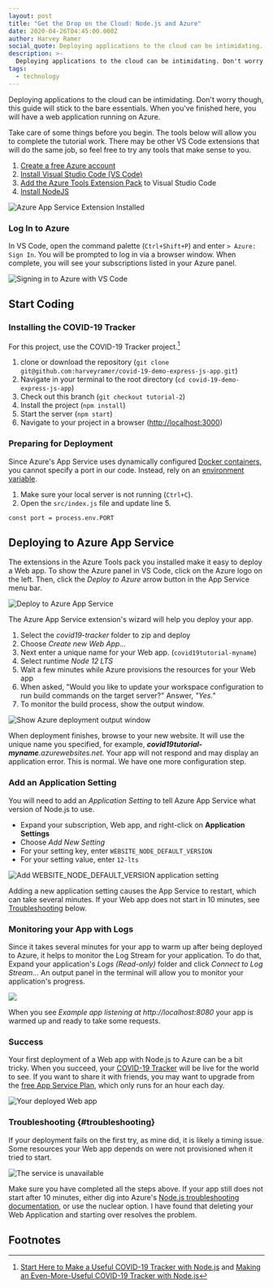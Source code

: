 ```yaml
---
layout: post
title: "Get the Drop on the Cloud: Node.js and Azure"
date: 2020-04-26T04:45:00.000Z
author: Harvey Ramer
social_quote: Deploying applications to the cloud can be intimidating. Don't worry though, this guide will stick to the bare essentials. When you've finished here, you will have a web application running on Azure.
description: >-
  Deploying applications to the cloud can be intimidating. Don't worry though, this guide will stick to the bare essentials. When you've finished here, you will have a web application running on Azure.
tags:
  - technology
---
```


Deploying applications to the cloud can be intimidating. Don't worry though, this guide will stick to the bare essentials. When you've finished here, you will have a web application running on Azure.

Take care of some things before you begin. The tools below will allow you to complete the tutorial work. There may be other VS Code extensions that will do the same job, so feel free to try any tools that make sense to you.

1. [Create a free Azure account](https://azure.microsoft.com/en-us/free/)
2. [Install Visual Studio Code (VS Code)](https://code.visualstudio.com/docs/setup/setup-overview)
3. [Add the Azure Tools Extension Pack](https://marketplace.visualstudio.com/items?itemName=ms-vscode.vscode-node-azure-pack) to Visual Studio Code
4. [Install NodeJS](https://www.harveyramer.com/article/2020-04-08-configure-a-nodejs-development-environment-on-windows-10/)

![Azure App Service Extension Installed](https://harveyramer.com/img/installed-azure-tools.png "Azure App Service Extension Installed")

### Log In to Azure

In VS Code, open the command palette (`Ctrl+Shift+P`) and enter `> Azure: Sign In`. You will be prompted to log in via a browser window. When complete, you will see your subscriptions listed in your Azure panel.

![Signing in to Azure with VS Code](https://harveyramer.com/img/log-in-to-azure-vscode.png "Signing in to Azure with VS Code")

## Start Coding

### Installing the COVID-19 Tracker

For this project, use the COVID-19 Tracker project.[^1]

1. clone or download the repository (`git clone git@github.com:harveyramer/covid-19-demo-express-js-app.git`)
2. Navigate in your terminal to the root directory (`cd covid-19-demo-express-js-app`)
3. Check out this branch (`git checkout tutorial-2`)
4. Install the project (`npm install`)
5. Start the server (`npm start`)
6. Navigate to your project in a browser ([http://localhost:3000](http://localhost:3000/))

### Preparing for Deployment

Since Azure's App Service uses dynamically configured [Docker containers](https://docker-curriculum.com/), you cannot specify a port in our code. Instead, rely on an [environment variable](https://medium.com/chingu/an-introduction-to-environment-variables-and-how-to-use-them-f602f66d15fa).

1. Make sure your local server is not running (`Ctrl+C`).
2. Open the `src/index.js` file and update line 5.

```
const port = process.env.PORT
```

## Deploying to Azure App Service

The extensions in the Azure Tools pack you installed make it easy to deploy a Web app. To show the Azure panel in VS Code, click on the Azure logo on the left. Then, click the _Deploy to Azure_ arrow button in the App Service menu bar.

![Deploy to Azure App Service](https://harveyramer.com/img/deploy-to-azure.png "Deploy to Azure App Service")

The Azure App Service extension's wizard will help you deploy your app.

1. Select the _covid19-tracker_ folder to zip and deploy
2. Choose _Create new Web App..._
3. Next enter a unique name for your Web app. (`covid19tutorial-myname`)
4. Select runtime _Node 12 LTS_
5. Wait a few minutes while Azure provisions the resources for your Web app
6. When asked, "Would you like to update your workspace configuration to run build commands on the target server?" Answer, _"Yes."_
7. To monitor the build process, show the output window.

![Show Azure deployment output window](https://harveyramer.com/img/show-build-output.png "Show Azure deployment output window")

When deployment finishes, browse to your new website. It will use the unique name you specified, for example, _**covid19tutorial-myname**.azurewebsites.net_. Your app will not respond and may display an application error. This is normal. We have one more configuration step.

### Add an Application Setting

You will need to add an _Application Setting_ to tell Azure App Service what version of Node.js to use.

- Expand your subscription, Web app, and right-click on **Application Settings**
- Choose _Add New Setting_
- For your setting key, enter `WEBSITE_NODE_DEFAULT_VERSION`
- For your setting value, enter `12-lts`

![Add WEBSITE_NODE_DEFAULT_VERSION application setting](https://harveyramer.com/img/add-application-setting.png "Add WEBSITE_NODE_DEFAULT_VERSION application setting")

Adding a new application setting causes the App Service to restart, which can take several minutes. If your Web app does not start in 10 minutes, see [Troubleshooting](#troubleshooting) below.

### Monitoring your App with Logs

Since it takes several minutes for your app to warm up after being deployed to Azure, it helps to monitor the Log Stream for your application. To do that, Expand your application's _Logs (Read-only)_ folder and click _Connect to Log Stream..._ An output panel in the terminal will allow you to monitor your application's progress.

![](https://harveyramer.com/img/monitor-application-logs.png)

When you see _Example app listening at http://localhost:8080_ your app is warmed up and ready to take some requests.

### Success

Your first deployment of a Web app with Node.js to Azure can be a bit tricky. When you succeed, your [COVID-19 Tracker](https://covid19tutorial.azurewebsites.net/) will be live for the world to see. If you want to share it with friends, you may want to upgrade from the [free App Service Plan](https://docs.microsoft.com/en-us/azure/app-service/app-service-plan-manage), which only runs for an hour each day.

![Your deployed Web app](https://harveyramer.com/img/your-deployed-web-app.png "Your deployed Web app")

### Troubleshooting {#troubleshooting}

If your deployment fails on the first try, as mine did, it is likely a timing issue. Some resources your Web app depends on were not provisioned when it tried to start.

![The service is unavailable](https://harveyramer.com/img/service-unavailable.png "The service is unavailable")

Make sure you have completed all the steps above. If your app still does not start after 10 minutes, either dig into Azure's [Node.js troubleshooting documentation](https://docs.microsoft.com/en-us/azure/app-service/app-service-web-nodejs-best-practices-and-troubleshoot-guide), or use the nuclear option. I have found that deleting your Web Application and starting over resolves the problem.

## Footnotes

[^1]: [Start Here to Make a Useful COVID-19 Tracker with Node.js](https://www.harveyramer.com/article/2020-04-09-start-here-to-make-a-useful-covid-19-tracker-with-node-js/) and [Making an Even-More-Useful COVID-19 Tracker with Node.js](https://www.harveyramer.com/article/2020-04-10-making-an-even-more-useful-covid-19-tracker-with-node-js/)
